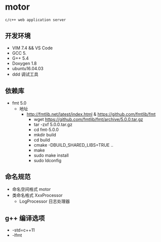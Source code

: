 # motor

    c/c++ web application server

## 开发环境

* VIM 7.4 && VS Code
* GCC 5.
* G++ 5.4
* Doxygen 1.8
* ubuntu16.04.03
* ddd 调试工具

## 依赖库

* fmt 5.0
  * 地址
    * http://fmtlib.net/latest/index.html & https://github.com/fmtlib/fmt
      * wget https://github.com/fmtlib/fmt/archive/5.0.0.tar.gz
      * tar -zxf 5.0.0.tar.gz
      * cd fmt-5.0.0
      * mkdir build
      * cd build
      * cmake -DBUILD_SHARED_LIBS=TRUE ..
      * make
      * sudo make install
      * sudo ldconfig 

## 命名规范

* 命名空间格式 motor
* 类命名格式  XxxProcessor
  * LogProcessor   日志处理器

## g++ 编译选项

* -std=c++11
* -lfmt